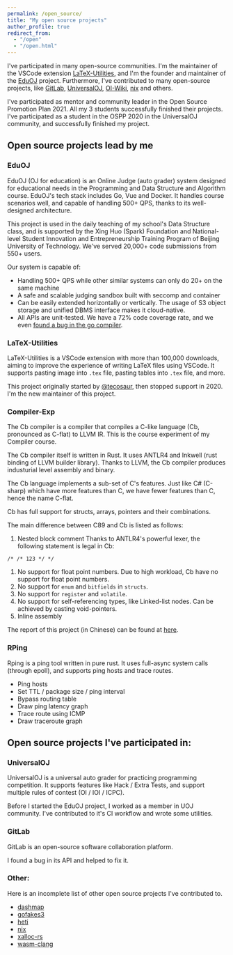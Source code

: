 ```yaml
---
permalink: /open_source/
title: "My open source projects"
author_profile: true
redirect_from:
  - "/open"
  - "/open.html"
---
```


I've participated in many open-source communities. I'm the maintainer of the VSCode extension [LaTeX-Utilities](https://github.com/tecosaur/LaTeX-Utilities), and I'm the founder and maintainer of the [EduOJ](https://github.com/eduoj) project. Furthermore, I've contributed to many open-source projects, like [GitLab](https://gitlab.com/gitlab-org/gitlab/-/merge_requests/20603), [UniversalOJ](https://github.com/UniversalOJ/UOJ-System), [OI-Wiki](https://github.com/OI-wiki/OI-wiki/), [nix](https://github.com/nix-rust/nix/) and others.

I've participated as mentor and community leader in the Open Source Promotion Plan 2021. All my 3 students successfully finished their projects. I've participated as a student in the OSPP 2020 in the UniversalOJ community, and successfully finished my project.

## Open source projects lead by me

### EduOJ

EduOJ (OJ for education) is an Online Judge (auto grader) system designed for educational needs in the Programming and Data Structure and Algorithm course. EduOJ's tech stack includes Go, Vue and Docker. It handles course scenarios well, and capable of handling 500+ QPS, thanks to its well-designed architecture.

This project is used in the daily teaching of my school's Data Structure class, and is supported by the Xing Huo (Spark) Foundation and National-level Student Innovation and Entrepreneurship Training Program of Beijing University of Technology. We've served 20,000+ code submissions from 550+ users.

Our system is capable of:
- Handling 500+ QPS while other similar systems can only do 20+ on the same machine
- A safe and scalable judging sandbox built with seccomp and container
- Can be easily extended horizontally or vertically. The usage of S3 object storage and unified DBMS interface makes it cloud-native.
- All APIs are unit-tested. We have a 72% code coverage rate, and we even [found a bug in the go compiler](https://github.com/golang/go/issues/44614).


### LaTeX-Utilities
LaTeX-Utilities is a VSCode extension with more than 100,000 downloads, aiming to improve the experience of writing LaTeX files using VSCode. It supports pasting image into `.tex` file, pasting tables into `.tex` file, and more.

This project originally started by [@tecosaur](https://github.com/tecosaur), then stopped support in 2020. I'm the new maintainer of this project.

### Compiler-Exp
The Cb compiler is a compiler that compiles a C-like language (Cb, pronounced as C-flat) to LLVM IR. This is the course experiment of my Compiler course.

The Cb compiler itself is written in Rust. It uses ANTLR4 and Inkwell (rust binding of LLVM builder library). Thanks to LLVM, the Cb compiler produces industurial level assembly and binary.

The Cb language implements a sub-set of C's features. Just like C# (C-sharp) which have more features than C, we have fewer features than C, hence the name C-flat.

Cb has full support for structs, arrays, pointers and their combinations.

The main difference between C89 and Cb is listed as follows:
1. Nested block comment
   Thanks to ANTLR4's powerful lexer, the following statement is legal in Cb:
```
/* /* 123 */ */
```
1. No support for float point numbers.
   Due to high workload, Cb have no support for float point numbers.
1. No support for `enum` and `bitfields` in `structs`.
1. No support for `register` and `volatile`.
1. No support for self-referencing types, like Linked-list nodes.
   Can be achieved by casting void-pointers.
1. Inline assembly

The report of this project (in Chinese) can be found at [here](https://github.com/leoleoasd/compiler_exp/blob/master/report/report.pdf).

### RPing

Rping is a ping tool written in pure rust. It uses full-async system calls (through epoll), and supports ping hosts and trace routes.

- Ping hosts
- Set TTL / package size / ping interval
- Bypass routing table
- Draw ping latency graph
- Trace route using ICMP
- Draw traceroute graph

## Open source projects I've participated in:

### UniversalOJ

UniversalOJ is a universal auto grader for practicing programming competition. It supports features like Hack / Extra Tests, and support multiple rules of contest (OI / IOI / ICPC).

Before I started the EduOJ project, I worked as a member in UOJ community. I've contributed to it's CI workflow and wrote some utilities.

### GitLab

GitLab is an open-source software collaboration platform.

I found a bug in its API and helped to fix it.

### Other:
Here is an incomplete list of other open source projects I've contributed to.

- [dashmap](https://github.com/xacrimon/dashmap/pull/186)
- [gofakes3](https://github.com/johannesboyne/gofakes3/pull/50)
- [heti](https://github.com/sivan/heti/pull/47)
- [nix](https://github.com/nix-rust/nix/pull/1752)
- [xalloc-rs](https://github.com/yvt/xalloc-rs/pull/1)
- [wasm-clang](https://github.com/binji/wasm-clang/pull/6)
